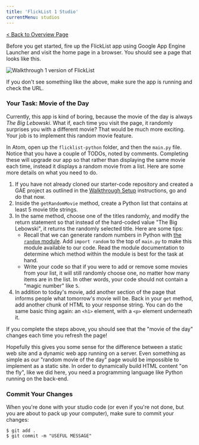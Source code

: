 ```yaml
---
title: 'FlickList 1 Studio'
currentMenu: studios
---
```


[< Back to Overview Page](..)

Before you get started, fire up the FlickList app using Google App Engine Launcher and visit the home page in a browser. You should see a page that looks like this.

![Walkthrough 1 version of FlickList](images/walkthrough1-flicklist.png)

If you don't see something like the above, make sure the app is running and check the URL.

### Your Task: Movie of the Day

Currently, this app is kind of boring, because the movie of the day is always *The Big Lebowski*. What if, each time you visit the page, it randomly surprises you with a different movie? That would be much more exciting. Your job is to implement this random movie feature.

In Atom, open up the `flicklist-python` folder, and then the `main.py` file. Notice that you have a couple of TODOs, noted by comments. Completing these will upgrade our app so that rather than displaying the same movie each time, instead it displays a random movie from a list. Here are some more details on what you need to do.

1. If you have not already cloned our starter-code repository and created a GAE project as outlined in the [Walkthrough Setup](../walkthrough) instructions, go and do that now.
1. Inside the `getRandomMovie` method, create a Python list that contains at least 5 movie title strings.
1. In the same method, choose one of the titles randomly, and modify the return statement so that instead of the hard-coded value "The Big Lebowski", it returns the randomly selected title. Here are some tips:
    * Recall that we can generate random numbers in Python with [the `random` module](https://docs.python.org/2/library/random.html). Add `import random` to the top of `main.py` to make this module available to our code. Read the module documentation to determine which method within the module is best for the task at hand.
    * Write your code so that if you were to add or remove some movies from your list, it will still randomly choose one, no matter how many items are in the list. In other words, your code should not contain a "magic number" like `5`.
1. In addition to today's movie, add another section of the page that informs people what tomorrow's movie will be. Back in your `get` method, add another chunk of HTML to your response string. You can do the same basic thing again: an `<h1>` element, with a `<p>` element underneath it.

If you complete the steps above, you should see that the "movie of the day" changes each time you refresh the page!

Hopefully this gives you some sense for the difference between a static web site and a dynamic web app running on a server. Even something as simple as our "random movie of the day" page would be impossible to implement as a static site. In order to dynamically build HTML content "on the fly", like we did here, you need a programming language like Python running on the back-end.

### Commit Your Changes

When you're done with your studio code (or even if you're not done, but you are about to pack up your computer), make sure to commit your changes:
```
$ git add .
$ git commit -m "USEFUL MESSAGE"
```
